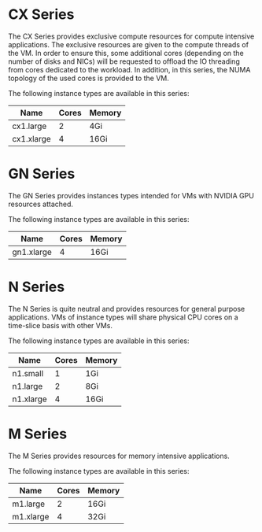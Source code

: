 # CX Series
The CX Series provides exclusive compute resources for compute
intensive applications. The exclusive resources are given to the
compute threads of the VM. In order to ensure this, some additional
cores (depending on the number of disks and NICs) will be requested to
offload the IO threading from cores dedicated to the workload. In
addition, in this series, the NUMA topology of the used cores is
provided to the VM.

The following instance types are available in this series:

Name       | Cores | Memory
-----------|-------|-------
cx1.large  | 2     | 4Gi   
cx1.xlarge | 4     | 16Gi  


# GN Series
The GN Series provides instances types intended for VMs with NVIDIA
GPU resources attached.

The following instance types are available in this series:

Name       | Cores | Memory
-----------|-------|-------
gn1.xlarge | 4     | 16Gi  


# N Series
The N Series is quite neutral and provides resources for general
purpose applications. VMs of instance types will share physical CPU
cores on a time-slice basis with other VMs.

The following instance types are available in this series:

Name      | Cores | Memory
----------|-------|-------
n1.small  | 1     | 1Gi   
n1.large  | 2     | 8Gi   
n1.xlarge | 4     | 16Gi  


# M Series
The M Series provides resources for memory intensive applications.

The following instance types are available in this series:

Name      | Cores | Memory
----------|-------|-------
m1.large  | 2     | 16Gi  
m1.xlarge | 4     | 32Gi  


